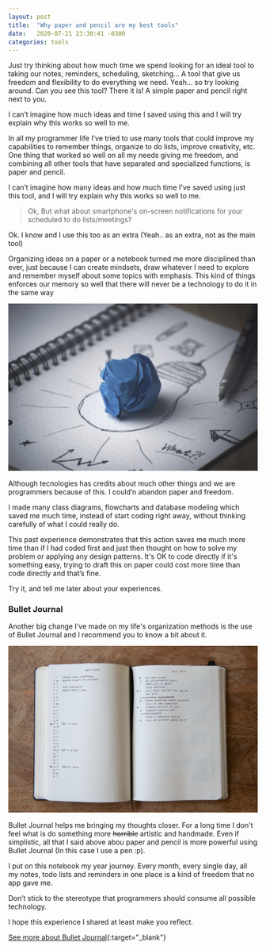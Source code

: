 ```yaml
---
layout: post
title:  "Why paper and pencil are my best tools"
date:   2020-07-21 23:30:41 -0300
categories: tools
---
```

Just try thinking about how much time we spend looking for an ideal tool to taking our notes, reminders, scheduling, sketching… A tool that give us freedom and flexibility to do everything we need. Yeah... so try looking around. Can you see this tool? There it is! A simple paper and pencil right next to you.

I can’t imagine how much ideas and time I saved using this and I will try explain why this works so well to me.

In all my programmer life I’ve tried to use many tools that could improve my capabilities to remember things, organize to do lists, improve creativity, etc. One thing that worked so well on all my needs giving me freedom, and combining all other tools that have separated and specialized functions, is paper and pencil.

I can’t imagine how many ideas and how much time I've saved using just this tool, and I will try explain why this works so well to me.

> Ok, But what about smartphone's on-screen notifications for your scheduled to do lists/meetings?

Ok. I know and I use this too as an extra (Yeah.. as an extra, not as the main tool)

Organizing ideas on a paper or a notebook turned me more disciplined than ever, just because I can create mindsets, draw whatever I need to explore and remember myself about some topics with emphasis. This kind of things enforces our memory so well that there will never be a technology to do it in the same way

![image](/assets/images/creativity-paper-1280.jpg)

Although tecnologies has credits about much other things and we are programmers because of this. I could’n abandon paper and freedom.

I made many class diagrams, flowcharts and database modeling which saved me much time, instead of start coding right away, without thinking carefully of what I could really do.

This past experience demonstrates that this action saves me much more time than if I had coded first and just then thought on how to solve my problem or applying any design patterns. It's OK to code directly if it's something easy, trying to draft this on paper could cost more time than code directly and that’s fine.

Try it, and tell me later about your experiences.

### Bullet Journal

Another big change I've made on my life's organization methods is the use of Bullet Journal and I recommend you to know a bit about it.

![image](/assets/images/bulletjournal.png)

Bullet Journal helps me bringing my thoughts closer. For a long time I don't feel what is do something more ~~horrible~~ artistic and handmade. Even if simplistic, all that I said above abou paper and pencil is more powerful using Bullet Journal (In this case I use a pen :p).

I put on this notebook my year journey. Every month, every single day, all my notes, todo lists and reminders in one place is a kind of freedom that no app gave me.


Don’t stick to the stereotype that programmers should consume all possible technology.

I hope this experience I shared at least make you reflect.

[See more about Bullet Journal][bullet-journal]{:target="_blank"}

[bullet-journal]: https://bulletjournal.com/pages/learn

